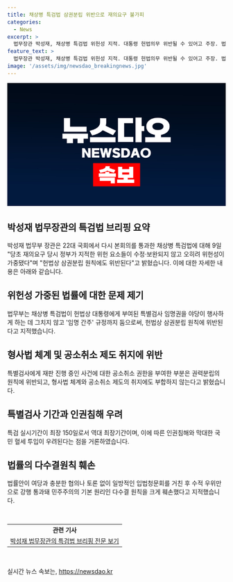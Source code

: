 ```yaml
---
title: 채상병 특검법 삼권분립 위반으로 재의요구 불가피
categories:
  - News
excerpt: >
  법무장관 박성재, 채상병 특검법 위헌성 지적. 대통령 헌법의무 위반될 수 있어고 주장. 법무부, 삼권분립 원칙 위반과 특검 기간, 인권침해 우려 언급. 대화 없는 강행 통과, 다수결 원칙 훼손 지적. 경찰 결정 재의요구 근거로 제시. 특검의 필요성 강조. 재의요구권은 대통령의 의무 강조.
feature_text: >
  법무장관 박성재, 채상병 특검법 위헌성 지적. 대통령 헌법의무 위반될 수 있어고 주장. 법무부, 삼권분립 원칙 위반과 특검 기간, 인권침해 우려 언급. 대화 없는 강행 통과, 다수결 원칙 훼손 지적. 경찰 결정 재의요구 근거로 제시. 특검의 필요성 강조. 재의요구권은 대통령의 의무 강조.
image: '/assets/img/newsdao_breakingnews.jpg'
---
```


<p><img src="/assets/img/newsdao_breakingnews.jpg" alt="pcversion 속보" /></p>

<h2 data-ke-size="size26">박성재 법무장관의 특검법 브리핑 요약</h2>

<p data-ke-size="size16">박성재 법무부 장관은 22대 국회에서 다시 본회의를 통과한 채상병 특검법에 대해 9일 "당초 재의요구 당시 정부가 지적한 위헌 요소들이 수정·보완되지 않고 오히려 위헌성이 가중됐다"며 "헌법상 삼권분립 원칙에도 위반된다"고 밝혔습니다. 이에 대한 자세한 내용은 아래와 같습니다.</p>

<h2 data-ke-size="size24">위헌성 가중된 법률에 대한 문제 제기</h2>

<p data-ke-size="size16">법무부는 채상병 특검법이 헌법상 대통령에게 부여된 특별검사 임명권을 야당이 행사하게 하는 데 그치지 않고 '임명 간주' 규정까지 둠으로써, 헌법상 삼권분립 원칙에 위반된다고 지적했습니다.</p>

<h2 data-ke-size="size24">형사법 체계 및 공소취소 제도 취지에 위반</h2>

<p data-ke-size="size16">특별검사에게 재판 진행 중인 사건에 대한 공소취소 권한을 부여한 부분은 권력분립의 원칙에 위반되고, 형사법 체계와 공소취소 제도의 취지에도 부합하지 않는다고 밝혔습니다.</p>

<h2 data-ke-size="size24">특별검사 기간과 인권침해 우려</h2>

<p data-ke-size="size16">특검 실시기간이 최장 150일로서 역대 최장기간이며, 이에 따른 인권침해와 막대한 국민 혈세 투입이 우려된다는 점을 거론하였습니다.</p>

<h2 data-ke-size="size24">법률의 다수결원칙 훼손</h2>

<p data-ke-size="size16">법률안이 여당과 충분한 협의나 토론 없이 일방적인 입법청문회를 거친 후 수적 우위만으로 강행 통과돼 민주주의의 기본 원리인 다수결 원칙을 크게 훼손했다고 지적했습니다.</p>

<p data-ke-size="size16">&nbsp;</p>

<table>
    <tbody>
        <tr>
            <td style="text-align: center; height: 17px;"><b>관련 기사</b></td>
        </tr>
        <tr>
            <td style="text-align: center; height: 17px;"><a href="https://www.linktothenews.com">박성재 법무장관의 특검법 브리핑 전문 보기</a></td>
        </tr>
    </tbody>
</table>

<p data-ke-size="size16">&nbsp;</p>
실시간 뉴스 속보는, <a href="https://newsdao.kr" rel="dofollow">https://newsdao.kr</a>


